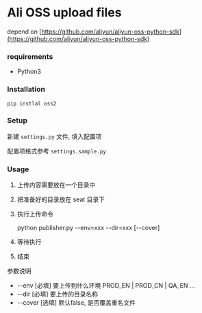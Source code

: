 # Ali OSS upload files

depend on [https://github.com/aliyun/aliyun-oss-python-sdk](https://github.com/aliyun/aliyun-oss-python-sdk)

### requirements

* Python3

### Installation

    pip instlal oss2

### Setup

新建 ``settings.py`` 文件, 填入配置项

配置项格式参考 ``settings.sample.py``

### Usage

1. 上传内容需要放在一个目录中
2. 把准备好的目录放在 seat 目录下
3. 执行上传命令
    
    python publisher.py --env=xxx --dir=xxx [--cover]

4. 等待执行
5. 结束

参数说明

* --env  [必填] 要上传到什么环境 PROD_EN | PROD_CN | QA_EN ...
* --dir     [必填] 要上传的目录名称
* --cover   [选填] 默认false, 是否覆盖重名文件
